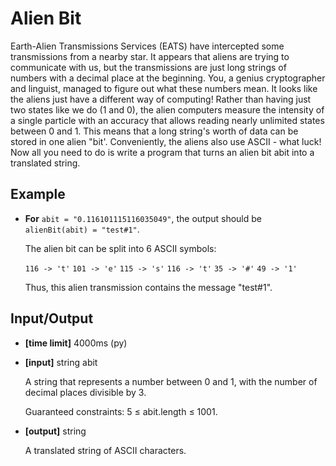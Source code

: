 Alien Bit
========================
Earth-Alien Transmissions Services (EATS) have intercepted some transmissions from a nearby star. It appears that aliens
are trying to communicate with us, but the transmissions are just long strings of numbers with a decimal place at the
beginning. You, a genius cryptographer and linguist, managed to figure out what these numbers mean. It looks like the
aliens just have a different way of computing! Rather than having just two states like we do (1 and 0), the alien
computers measure the intensity of a single particle with an accuracy that allows reading nearly unlimited states between
0 and 1. This means that a long string's worth of data can be stored in one alien "bit'. Conveniently, the aliens also
use ASCII - what luck! Now all you need to do is write a program that turns an alien bit abit into a translated string.


Example
------------
* __For__ `abit = "0.116101115116035049"`, the output should be
`alienBit(abit) = "test#1"`.

    The alien bit can be split into 6 ASCII symbols:

    `116 -> 't'`
    `101 -> 'e'`
    `115 -> 's'`
    `116 -> 't'`
    `35 -> '#'`
    `49 -> '1'`
    
    Thus, this alien transmission contains the message "test#1".

Input/Output
--------------

* __[time limit]__ 4000ms (py)
* __[input]__ string abit 

    A string that represents a number between 0 and 1, with the number of decimal places divisible by 3.

    Guaranteed constraints:
    5 ≤ abit.length ≤ 1001.

* __[output]__ string

    A translated string of ASCII characters.